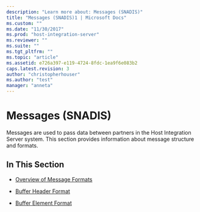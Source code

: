 ```yaml
---
description: "Learn more about: Messages (SNADIS)"
title: "Messages (SNADIS)1 | Microsoft Docs"
ms.custom: ""
ms.date: "11/30/2017"
ms.prod: "host-integration-server"
ms.reviewer: ""
ms.suite: ""
ms.tgt_pltfrm: ""
ms.topic: "article"
ms.assetid: e726a397-e119-4724-8fdc-1ea9f6e083b2
caps.latest.revision: 3
author: "christopherhouser"
ms.author: "test"
manager: "anneta"
---
```

# Messages (SNADIS)
Messages are used to pass data between partners in the Host Integration Server system. This section provides information about message structure and formats.  
  
## In This Section  
  
-   [Overview of Message Formats](../core/overview-of-message-formats-snadis-1.md)  
  
-   [Buffer Header Format](../core/buffer-header-format-snadis-2.md)  
  
-   [Buffer Element Format](../core/buffer-element-format-snadis-2.md)

